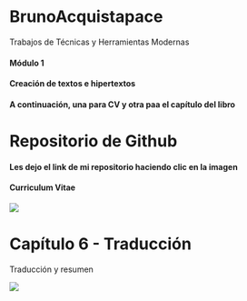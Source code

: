 # BrunoAcquistapace

Trabajos de Técnicas y Herramientas Modernas

#### Módulo 1 <br>
#### Creación de textos e hipertextos  <br>
#### A continuación, una para CV y otra paa el capítulo del libro 


# Repositorio de Github
#### Les dejo el link de mi repositorio haciendo clic en la imagen
#### Curriculum Vitae
<a href="https://github.com/brunoacq1999/BrunoAcquistapace/tree/main/CV-Bruno">
<img src="![image](https://user-images.githubusercontent.com/86500356/123496610-5424b280-d5ff-11eb-8e47-24e43b834ee5.png)">  
</a> 
 
# Capítulo 6 - Traducción
<p> Traducción y resumen </p>
<a href="https://github.com/brunoacq1999/BrunoAcquistapace/blob/main/Capitulo%206-Traducci%C3%B3n/Capi%CC%81tulo%206%20final.pdf">
<img src="https://user-images.githubusercontent.com/86500356/123496403-4589cb80-d5fe-11eb-96f6-4424f470e511.png">  
</a> 
